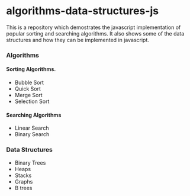 # algorithms-data-structures-js

This is a repository which demostrates the javascript implementation of
popular sorting and searching algorithms. It also shows some of the data structures
and how they can be implemented in javascript.

### Algorithms

#### Sorting Algorithms.

- Bubble Sort
- Quick Sort
- Merge Sort
- Selection Sort

#### Searching Algorithms

- Linear Search
- Binary Search

### Data Structures

- Binary Trees
- Heaps
- Stacks
- Graphs
- B trees
